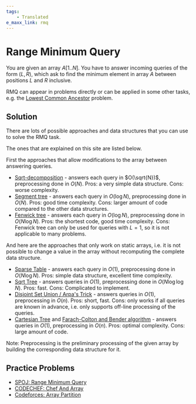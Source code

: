 ```yaml
---
tags:
    - Translated
e_maxx_link: rmq
---
```


# Range Minimum Query

You are given an array $A[1..N]$. You have to answer incoming queries of the form $(L, R)$, which ask to find the minimum element in array $A$ between positions $L$ and $R$ inclusive.

RMQ can appear in problems directly or can be applied in some other tasks, e.g. the [Lowest Common Ancestor](../graph/lca.md) problem.

## Solution

There are lots of possible approaches and data structures that you can use to solve the RMQ task.

The ones that are explained on this site are listed below.

First the approaches that allow modifications to the array between answering queries.

-   [Sqrt-decomposition](../data_structures/sqrt_decomposition.md) - answers each query in $O(\sqrt{N})$, preprocessing done in $O(N)$. Pros: a very simple data structure. Cons: worse complexity.
-   [Segment tree](../data_structures/segment_tree.md) - answers each query in $O(\log N)$, preprocessing done in $O(N)$. Pros: good time complexity. Cons: larger amount of code compared to the other data structures.
-   [Fenwick tree](../data_structures/fenwick.md) - answers each query in $O(\log N)$, preprocessing done in $O(N \log N)$. Pros: the shortest code, good time complexity. Cons: Fenwick tree can only be used for queries with $L = 1$, so it is not applicable to many problems.

And here are the approaches that only work on static arrays, i.e. it is not possible to change a value in the array without recomputing the complete data structure.

-   [Sparse Table](../data_structures/sparse-table.md) - answers each query in $O(1)$, preprocessing done in $O(N \log N)$. Pros: simple data structure, excellent time complexity.
-   [Sqrt Tree](../data_structures/sqrt-tree.md) - answers queries in $O(1)$, preprocessing done in $O(N \log \log N)$. Pros: fast. Cons: Complicated to implement.
-   [Disjoint Set Union / Arpa's Trick](../data_structures/disjoint_set_union.md#arpa) - answers queries in $O(1)$, preprocessing in $O(n)$. Pros: short, fast. Cons: only works if all queries are known in advance, i.e. only supports off-line processing of the queries.
-   [Cartesian Tree](../graph/rmq_linear.md) and [Farach-Colton and Bender algorithm](../graph/lca_farachcoltonbender.md) - answers queries in $O(1)$, preprocessing in $O(n)$. Pros: optimal complexity. Cons: large amount of code.

Note: Preprocessing is the preliminary processing of the given array by building the corresponding data structure for it.

## Practice Problems

-   [SPOJ: Range Minimum Query](http://www.spoj.com/problems/RMQSQ/)
-   [CODECHEF: Chef And Array](https://www.codechef.com/problems/FRMQ)
-   [Codeforces: Array Partition](https://codeforces.com/contest/1454/problem/F)
